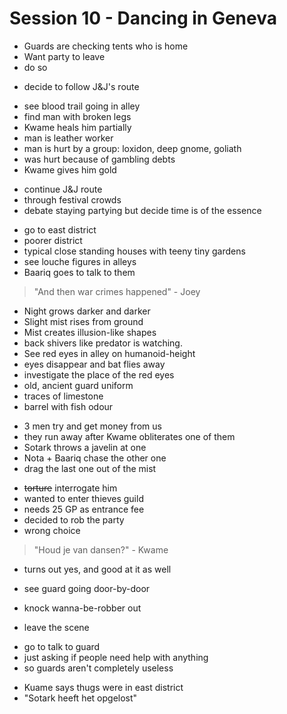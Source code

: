 # Session 10 - Dancing in Geneva

- Guards are checking tents who is home
- Want party to leave
- do so

+ decide to follow J&J's route

- see blood trail going in alley
- find man with broken legs
- Kwame heals him partially
- man is leather worker
- man is hurt by a group: loxidon, deep gnome, goliath
- was hurt because of gambling debts
- Kwame gives him gold

+ continue J&J route
+ through festival crowds
+ debate staying partying but decide time is of the essence

- go to east district
- poorer district
- typical close standing houses with teeny tiny gardens
- see louche figures in alleys
- Baariq goes to talk to them

> "And then war crimes happened" - Joey

- Night grows darker and darker
- Slight mist rises from ground
- Mist creates illusion-like shapes
- back shivers like predator is watching.
- See red eyes in alley on humanoid-height
- eyes disappear and bat flies away
- investigate the place of the red eyes
- old, ancient guard uniform
- traces of limestone
- barrel with fish odour

+ 3 men try and get money from us
+ they run away after Kwame obliterates one of them
+ Sotark throws a javelin at one
+ Nota + Baariq chase the other one
+ drag the last one out of the mist

- ~~torture~~ interrogate him
- wanted to enter thieves guild
- needs 25 GP as entrance fee
- decided to rob the party
- wrong choice

> "Houd je van dansen?" - Kwame

- turns out yes, and good at it as well

- see guard going door-by-door
- knock wanna-be-robber out
- leave the scene

+ go to talk to guard
+ just asking if people need help with anything
+ so guards aren't completely useless

- Kuame says thugs were in east district
- "Sotark heeft het opgelost"
